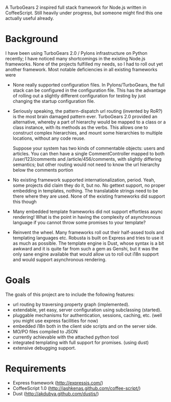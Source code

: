 A TurboGears 2 inspired full stack framework for Node.js written in CoffeeScript.
Still heavily under progress, but someone might find this one actually useful already.

Background
==========

I have been using TurboGears 2.0 / Pylons infrastructure on Python recently; I have noticed
many shortcomings in the existing Node.js frameworks. None of the projects fulfilled my needs, 
so I had to roll out yet another framework. Most notable deficiencies in all existing frameworks
were

-   None really supported configuration files. In Pylons/TurboGears, the full stack
    can be configured in the configuration file. This has the advantage of rolling out
    a slightly different configuration for testing by just changing the startup configuration 
    file.

-   Seriously speaking, the pattern-dispatch url routing (invented by RoR?) is the most brain 
    damaged pattern ever. TurboGears 2.0 provided an alternative, whereby a part of hierarchy
    would be mapped to a class or a class instance, with its methods as the verbs. This allows
    one to construct complex hierarchies, and mount some hierarchies to multiple locations,
    without any code reuse.

    Suppose your system has two kinds of commentable objects: users and articles. You
    can then have a single CommentController mapped to both /user/123/comments and 
    /article/456/comments, with slightly differing semantics; but other routing would
    not need to know the url hierarchy below the comments portion

-   No existing framework supported internationalization, period. Yeah, some projects did 
    claim they do it, but no. No gettext support, no proper embedding in templates, nothing.
    The translatable strings need to be there where they are used. None of the existing 
    frameworks did support this though

-   Many embedded template frameworks did not support effortless async rendering! What 
    is the point in having the complexity of asynchronous language if you cannot throw
    some promises to your template?

-   Reinvent the wheel. Many frameworks roll out their half-assed tools and templating
    languages etc. Robusta is built on Express and tries to use it as much as possible.
    The template engine is Dust, whose syntax is a bit awkward and it is quite far from
    such a gem as Genshi, but it was the only sane engine available that would allow us 
    to roll out i18n support and would support asynchronous rendering. 


Goals
=====

The goals of this project are to include the following features:

-   url routing by traversing property graph (implemented).
-   extendable, yet easy, server configuration using subclassing (started).
-   pluggable mechanisms for authentication, sessions, caching, etc. (well
    you might use express facilities for now)
-   embedded i18n both in the client side scripts and on the server side. 
-   MO/PO files compiled to JSON
-   currently achievable with the attached python tool
-   integrated templating with full support for promises. (using dust)
-   extensive debugging support.

Requirements
============

-   Express framework  (http://expressjs.com/)
-   CoffeeScript 1.0 (http://jashkenas.github.com/coffee-script/)
-   Dust (http://akdubya.github.com/dustjs/)
